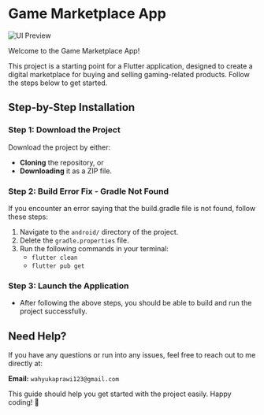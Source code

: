 # Game Marketplace App

![UI Preview](images/preview_ui.png)

Welcome to the Game Marketplace App!

This project is a starting point for a Flutter application, designed to create a digital marketplace for buying and selling gaming-related products. Follow the steps below to get started.

## Step-by-Step Installation

### **Step 1: Download the Project**
Download the project by either:
- **Cloning** the repository, or
- **Downloading** it as a ZIP file.

### **Step 2: Build Error Fix - Gradle Not Found**
If you encounter an error saying that the build.gradle file is not found, follow these steps:
  1. Navigate to the `android/` directory of the project.
  2. Delete the `gradle.properties` file.
  3. Run the following commands in your terminal:
     - `flutter clean`
     - `flutter pub get`

### **Step 3: Launch the Application**
- After following the above steps, you should be able to build and run the project successfully.

## Need Help?
If you have any questions or run into any issues, feel free to reach out to me directly at:

**Email:** `wahyukaprawi123@gmail.com`

This guide should help you get started with the project easily. Happy coding! 🚀